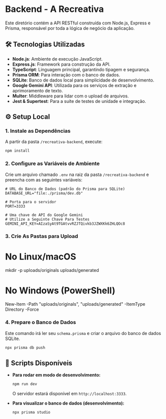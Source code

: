 # Backend - A Recreativa

Este diretório contém a API RESTful construída com Node.js, Express e Prisma, responsável por toda a lógica de negócio da aplicação.

## 🛠️ Tecnologias Utilizadas

*   **Node.js**: Ambiente de execução JavaScript.
*   **Express.js**: Framework para construção da API.
*   **TypeScript**: Linguagem principal, garantindo tipagem e segurança.
*   **Prisma ORM**: Para interação com o banco de dados.
*   **SQLite**: Banco de dados local para simplicidade de desenvolvimento.
*   **Google Gemini API**: Utilizada para os serviços de extração e aprimoramento de texto.
*   **Multer**: Middleware para lidar com o upload de arquivos.
*   **Jest & Supertest**: Para a suíte de testes de unidade e integração.

## ⚙️ Setup Local

### 1. Instale as Dependências
A partir da pasta `/recreativa-backend`, execute:
```bash
npm install
```

### 2. Configure as Variáveis de Ambiente
Crie um arquivo chamado `.env` na raiz da pasta `/recreativa-backend` e preencha com as seguintes variáveis:

```env
# URL do Banco de Dados (padrão do Prisma para SQLite)
DATABASE_URL="file:./prisma/dev.db"

# Porta para o servidor
PORT=3333

# Uma chave de API do Google Gemini
# Utilize a Seguinte Chave Para Testes
GEMINI_API_KEY=AIzaSyAt9TGAtvvRZJTQivkb3JZWXKk6ZHLQOc8
```


### 3. Crie As Pastas para Upload

# No Linux/macOS
mkdir -p uploads/originals uploads/generated

# No Windows (PowerShell)
New-Item -Path "uploads/originals", "uploads/generated" -ItemType Directory -Force


### 4. Prepare o Banco de Dados
Este comando irá ler seu `schema.prisma` e criar o arquivo do banco de dados SQLite.

```bash
npx prisma db push
```

## 🚀 Scripts Disponíveis

*   **Para rodar em modo de desenvolvimento:**
    ```bash
    npm run dev
    ```
    O servidor estará disponível em `http://localhost:3333`.



*   **Para visualizar o banco de dados (desenvolvimento):**
    ```bash
    npx prisma studio
    ```
